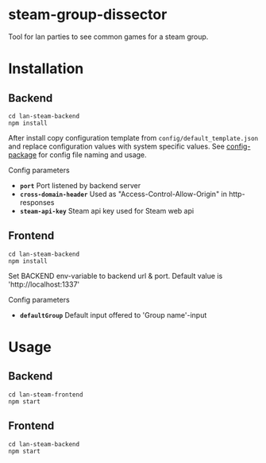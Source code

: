 # steam-group-dissector
Tool for lan parties to see common games for a steam group.

# Installation
## Backend
```
cd lan-steam-backend
npm install
```
After install copy configuration template from `config/default_template.json` and replace configuration values with system specific values. See [config-package](https://www.npmjs.com/package/config) for config file naming and usage.

Config parameters
* **`port`** Port listened by backend server
* **`cross-domain-header`** Used as "Access-Control-Allow-Origin" in http-responses
* **`steam-api-key`** Steam api key used for Steam web api

## Frontend
```
cd lan-steam-backend
npm install
```

Set BACKEND env-variable to backend url & port. Default value is 'http://localhost:1337'

Config parameters
* **`defaultGroup`** Default input offered to 'Group name'-input

# Usage
## Backend
```
cd lan-steam-frontend
npm start
```

## Frontend
```
cd lan-steam-backend
npm start
```
